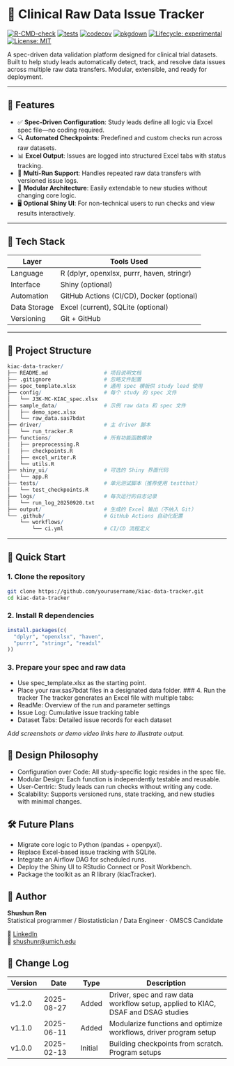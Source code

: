 
# 🧬 Clinical Raw Data Issue Tracker

[![R-CMD-check](https://github.com/Geomisgytree/rchk0/actions/workflows/R-CMD-check.yaml/badge.svg)](https://github.com/Geomisgytree/rchk0/actions/workflows/R-CMD-check.yaml)
[![tests](https://github.com/Geomisgytree/rchk0/actions/workflows/tests.yaml/badge.svg)](https://github.com/Geomisgytree/rchk0/actions/workflows/tests.yaml)
[![codecov](https://codecov.io/gh/Geomisgytree/rchk0/branch/main/graph/badge.svg)](https://app.codecov.io/gh/Geomisgytree/rchk0)
[![pkgdown](https://img.shields.io/badge/docs-pkgdown-blue.svg)](https://geomisgytree.github.io/rchk0/)
[![Lifecycle:
experimental](https://img.shields.io/badge/lifecycle-experimental-orange.svg)](https://lifecycle.r-lib.org/articles/stages.html)
[![License:
MIT](https://img.shields.io/badge/License-MIT-yellow.svg)](LICENSE)

A spec-driven data validation platform designed for clinical trial
datasets. Built to help study leads automatically detect, track, and
resolve data issues across multiple raw data transfers. Modular,
extensible, and ready for deployment.

------------------------------------------------------------------------

## 📌 Features

- ✅ **Spec-Driven Configuration**: Study leads define all logic via
  Excel spec file—no coding required.
- 🔍 **Automated Checkpoints**: Predefined and custom checks run across
  raw datasets.
- 📊 **Excel Output**: Issues are logged into structured Excel tabs with
  status tracking.
- 🔁 **Multi-Run Support**: Handles repeated raw data transfers with
  versioned issue logs.
- 🧠 **Modular Architecture**: Easily extendable to new studies without
  changing core logic.
- 🖥️ **Optional Shiny UI**: For non-technical users to run checks and
  view results interactively.

------------------------------------------------------------------------

## 🧪 Tech Stack

| Layer        | Tools Used                                 |
|--------------|--------------------------------------------|
| Language     | R (dplyr, openxlsx, purrr, haven, stringr) |
| Interface    | Shiny (optional)                           |
| Automation   | GitHub Actions (CI/CD), Docker (optional)  |
| Data Storage | Excel (current), SQLite (optional)         |
| Versioning   | Git + GitHub                               |

------------------------------------------------------------------------

## 📁 Project Structure

``` r
kiac-data-tracker/
├── README.md                  # 项目说明文档
├── .gitignore                 # 忽略文件配置
├── spec_template.xlsx         # 通用 spec 模板供 study lead 使用
├── config/                    # 每个 study 的 spec 文件
│   └── J3K-MC-KIAC_spec.xlsx
├── sample_data/               # 示例 raw data 和 spec 文件
│   ├── demo_spec.xlsx
│   └── raw_data.sas7bdat
├── driver/                    # 主 driver 脚本
│   └── run_tracker.R
├── functions/                 # 所有功能函数模块
│   ├── preprocessing.R
│   ├── checkpoints.R
│   ├── excel_writer.R
│   └── utils.R
├── shiny_ui/                  # 可选的 Shiny 界面代码
│   └── app.R
├── tests/                     # 单元测试脚本（推荐使用 testthat）
│   └── test_checkpoints.R
├── logs/                      # 每次运行的日志记录
│   └── run_log_20250920.txt
├── output/                    # 生成的 Excel 输出（不纳入 Git）
└── .github/                   # GitHub Actions 自动化配置
    └── workflows/
        └── ci.yml             # CI/CD 流程定义
```

------------------------------------------------------------------------

## 🚀 Quick Start

### 1. Clone the repository

``` bash
git clone https://github.com/yourusername/kiac-data-tracker.git
cd kiac-data-tracker
```

### 2. Install R dependencies

``` r
install.packages(c(
  "dplyr", "openxlsx", "haven", 
  "purrr", "stringr", "readxl"
))
```

### 3. Prepare your spec and raw data

- Use spec_template.xlsx as the starting point.
- Place your raw.sas7bdat files in a designated data folder. \### 4. Run
  the tracker The tracker generates an Excel file with multiple tabs:
- ReadMe: Overview of the run and parameter settings
- Issue Log: Cumulative issue tracking table
- Dataset Tabs: Detailed issue records for each dataset

*Add screenshots or demo video links here to illustrate output.*

## 🧠 Design Philosophy

- Configuration over Code: All study-specific logic resides in the spec
  file.
- Modular Design: Each function is independently testable and reusable.
- User-Centric: Study leads can run checks without writing any code.
- Scalability: Supports versioned runs, state tracking, and new studies
  with minimal changes.

## 🛠️ Future Plans

- Migrate core logic to Python (pandas + openpyxl).
- Replace Excel-based issue tracking with SQLite.
- Integrate an Airflow DAG for scheduled runs.
- Deploy the Shiny UI to RStudio Connect or Posit Workbench.
- Package the toolkit as an R library (kiacTracker).

## 👤 Author

**Shushun Ren**  
Statistical programmer / Biostatistician / Data Engineer · OMSCS
Candidate

🔗 [LinkedIn](https://www.linkedin.com/in/shushunr/)  
📧 <shushunr@umich.edu>

## 📆 Change Log

| Version | Date | Type | Description |
|----|----|----|----|
| v1.2.0 | 2025-08-27 | Added | Driver, spec and raw data workflow setup, applied to KIAC, DSAF and DSAG studies |
| v1.1.0 | 2025-06-11 | Added | Modularize functions and optimize workflows, driver program setup |
| v1.0.0 | 2025-02-13 | Initial | Building checkpoints from scratch. Program setups |
